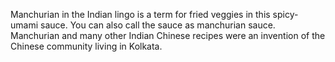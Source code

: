 Manchurian in the Indian lingo is a term for fried veggies in this spicy-umami sauce. You can also call the sauce as manchurian sauce. Manchurian and many other Indian Chinese recipes were an invention of the Chinese community living in Kolkata.